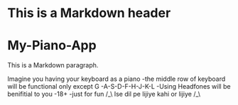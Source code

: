 # This is a Markdown header
<h1>My-Piano-App</h1>
This is a Markdown paragraph.
<p>Imagine you having your keyboard as a piano 
 -the middle row of keyboard will be functional only except G
 -A-S-D-F-H-J-K-L
 -Using Headfones will be benifitial to you
 -18+
 -just for fun /_\ Ise dil pe lijiye kahi or lijiye /_\</p>
 
